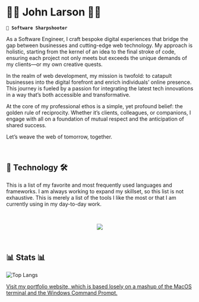 # 👾👾 John Larson 👾👾

**`🎯 Software Sharpshooter`**

As a Software Engineer, I craft bespoke digital experiences that bridge the gap between businesses and cutting-edge web technology. My approach is holistic, starting from the kernel of an idea to the final stroke of code, ensuring each project not only meets but exceeds the unique demands of my clients—or my own creative quests.

In the realm of web development, my mission is twofold: to catapult businesses into the digital forefront and enrich individuals’ online presence. This journey is fueled by a passion for integrating the latest tech innovations in a way that’s both accessible and transformative.

At the core of my professional ethos is a simple, yet profound belief: the golden rule of reciprocity. Whether it’s clients, colleagues, or companions, I engage with all on a foundation of mutual respect and the anticipation of shared success.

Let’s weave the web of tomorrow, together.

<br />

## 🧰 Technology 🛠️

This is a list of my favorite and most frequently used languages and frameworks. I am always working to expand my skillset, so this list is not exhaustive. This is merely a list of the tools I like the most or that I am currently using in my day-to-day work.

<br />

<p align="center">
  <a href="https://skillicons.dev">
    <img src="https://skillicons.dev/icons?i=python,svelte,solidjs,tailwindcss,next,react,go,docker,git,html,css,javascript,typescript,vue&perline=7" />
  </a>
</p>

<br />

## 📊 Stats 📊

<!--- ![GitHub Streaks](https://streak-stats.demolab.com/?user=w5dev&theme=dracula&hide_border=true&border_radius=5&card_width=800) -->
![Top Langs](https://github-readme-stats-pink-six-36.vercel.app/api/top-langs/?username=W5DEV&layout=donut&count_private=true&include_all_commits=true&theme=dracula&hide_border=true&langs_count=7)

[Visit my portfolio website, which is based losely on a mashup of the MacOS terminal and the Windows Command Prompt.](https://www.jjlarson.com/)
